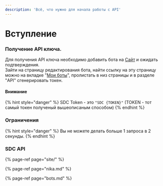 ```yaml
---
description: 'Всё, что нужно для начала работы с API'
---
```


# Вступление

### Получение API ключа.

Для получения API ключа необходимо добавить бота на [Сайт](https://bots.server-discord.com) и ожидать подтверждения.  
Зайти на страницу редактирования бота, найти ссылку на эту страницу можно на вкладке "[Мои боты](https://bots.server-discord.com/my)", пролистать в низ страницы и в разделе "API" сгенерировать токен.

#### Внимание
{% hint style="danger" %}
SDC Token - это `"SDC {TOKEN}"` (TOKEN - тот самый токен полученый вышеописаным способом)
{% endhint %}

### Ограничения

{% hint style="danger" %}
Вы не можете делать больше 1 запроса в 2 секунды.
{% endhint %}

### SDC API

{% page-ref page="site/" %}

{% page-ref page="nika.md" %}

{% page-ref page="bots.md" %}



